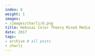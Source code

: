 ```yaml
---
index: 6
weight: 1
images:
- /images/charli/6.png
title: Hokusai Color Theory Mixed Media
date: 2017
tags:
- archive # all posts
- charli
---
```


